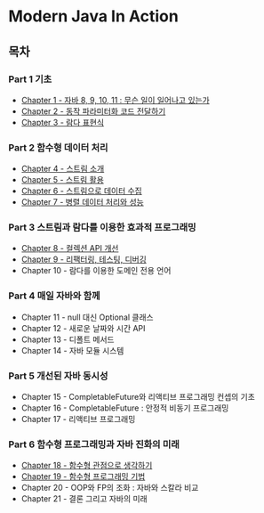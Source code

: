 # Modern Java In Action

## 목차

### Part 1 기초

- [Chapter 1 - 자바 8, 9, 10, 11 : 무슨 일이 일어나고 있는가](./contents/chapter01.md)
- [Chapter 2 - 동작 파라미터화 코드 전달하기](./contents/chapter02.md)
- [Chapter 3 - 람다 표현식](./contents/chapter03.md)

### Part 2 함수형 데이터 처리

- [Chapter 4 - 스트림 소개](./contents/chapter04.md)
- [Chapter 5 - 스트림 활용](./contents/chapter05.md)
- [Chapter 6 - 스트림으로 데이터 수집](./contents/chapter06.md)
- [Chapter 7 - 병렬 데이터 처리와 성능](./contents/chapter07.md)

### Part 3 스트림과 람다를 이용한 효과적 프로그래밍

- [Chapter 8 - 컬렉션 API 개선](./contents/chapter08.md)
- [Chapter 9 - 리팩터링, 테스팅, 디버깅](./contents/chapter09.md)
- Chapter 10 - 람다를 이용한 도메인 전용 언어

### Part 4 매일 자바와 함께

- Chapter 11 - null 대신 Optional 클래스
- Chapter 12 - 새로운 날짜와 시간 API
- Chapter 13 - 디폴트 메서드
- Chapter 14 - 자바 모듈 시스템

### Part 5 개선된 자바 동시성

- Chapter 15 - CompletableFuture와 리액티브 프로그래밍 컨셉의 기초
- Chapter 16 - CompletableFuture : 안정적 비동기 프로그래밍
- Chapter 17 - 리액티브 프로그래밍

### Part 6 함수형 프로그래밍과 자바 진화의 미래

- [Chapter 18 - 함수형 관점으로 생각하기](./contents/chapter18.md)
- [Chapter 19 - 함수형 프로그래밍 기법](./contents/chapter19.md)
- Chapter 20 - OOP와 FP의 조화 : 자바와 스칼라 비교
- Chapter 21 - 결론 그리고 자바의 미래

